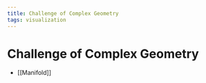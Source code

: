 ```yaml
---
title: Challenge of Complex Geometry
tags: visualization
---
```


# Challenge of Complex Geometry
- [[Manifold]]










































